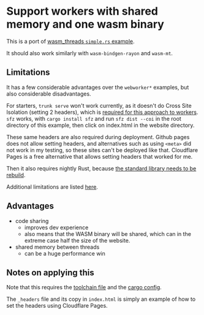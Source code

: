 # Support workers with shared memory and one wasm binary

This is a port of [wasm_threads `simple.rs` example](https://github.com/chemicstry/wasm_thread/tree/main?tab=readme-ov-file#simple).

It should also work similarly with `wasm-bindgen-rayon` and `wasm-mt`.

## Limitations

It has a few considerable advantages over the `webworker*` examples, but also considerable disadvantages.

For starters, `trunk serve` won't work currently, as it doesn't do Cross Site Isolation (setting 2 headers), which is [required for this approach to workers](https://developer.mozilla.org/en-US/docs/Web/JavaScript/Reference/Global_Objects/SharedArrayBuffer#security_requirements).
`sfz` works, with `cargo install sfz` and run `sfz dist --coi` in the root directory of this example, then click on index.html in the website directory.

These same headers are also required during deployment. Github pages does not allow setting headers, and alternatives such as using `<meta>` did not work in my testing, so these sites can't be deployed like that. Cloudflare Pages is a free alternative that allows setting headers that worked for me.

Then it also requires nightly Rust, because [the standard library needs to be rebuild](https://github.com/RReverser/wasm-bindgen-rayon?tab=readme-ov-file#building-rust-code).

Additional limitations are listed [here](https://github.com/chemicstry/wasm_thread/tree/7bc7dccebf2d96775b60bf0fda6b4173aa993aff?tab=readme-ov-file#notes-on-wasm-limitations).

## Advantages

* code sharing
  * improves dev experience
  * also means that the WASM binary will be shared, which can in the extreme case half the size of the website.
* shared memory between threads
  * can be a huge performance win

## Notes on applying this

Note that this requires the [toolchain file](./rust-toolchain.toml) and the [cargo config](.cargo/config.toml).

The `_headers` file and its copy in `index.html` is simply an example of how to set the headers using Cloudflare Pages.
